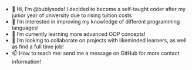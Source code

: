 - 👋 Hi, I’m @bublysoda!  I decided to become a self-taught coder after my junior year of university due to rising tuition costs
- 👀 I’m interested in improving my knowledge of different programming languages!
- 🌱 I’m currently learning more advanced OOP concepts!
- 💞️ I’m looking to collaborate on projects with likeminded learners, as well as find a full time job!
- 📫 How to reach me: send me a message on GitHub for more contact information!

<!---
bublysoda/bublysoda is a ✨ special ✨ repository because its `README.md` (this file) appears on your GitHub profile.
You can click the Preview link to take a look at your changes.
--->

